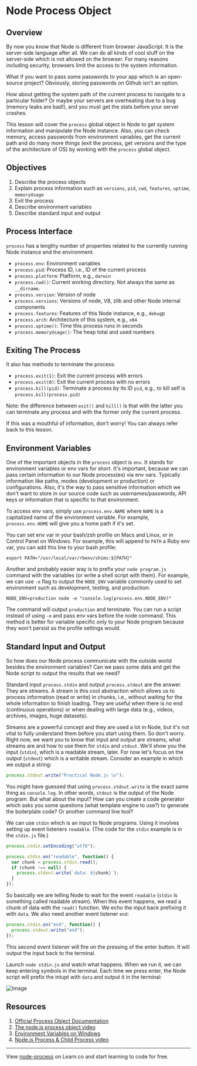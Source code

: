 # Node Process Object

## Overview

By now you know that Node is different from browser JavaScript. It is the server-side language after all. We can do all kinds of cool stuff on the server-side which is not allowed on the browser. For many reasons including security, browsers limit the access to the system information.

What if you want to pass some passwords to your app which is an open-source project? Obviously, storing passwords on Github isn't an option.

How about getting the system path of the current process to navigate to a particular folder? Or maybe your servers are overheating due to a bug (memory leaks are bad!), and you must get the stats before your server crashes.

This lesson will cover the `process` global object in Node to get system information and manipulate the Node instance. Also, you can check memory, access passwords from environment variables, get the current path and do many more things (exit the process, get versions and the type of the architecture of OS) by working with the `process` global object.

## Objectives

1. Describe the process objects
2. Explain process information such as `versions`, `pid`, `cwd`, `features`, `uptime`, `memoryUsage`
3. Exit the process
4. Describe environment variables
5. Describe standard input and output

## Process Interface

`process` has a lengthy number of properties related to the currently running Node instance and the environment.

- `process.env`: Environment variables
- `process.pid`: Process ID, i.e., ID of the current process
- `process.platform`: Platform, e.g., `darwin`
- `process.cwd()`: Current working directory. Not always the same as `__dirname`.
- `process.version`: Version of node
- `process.versions`: Versions of node, V8, zlib and other Node internal components
- `process.features`: Features of this Node instance, e.g., `debug`p
- `process.arch`: Architecture of this system, e.g., `x64`
- `process.uptime()`: Time this process runs in seconds
- `process.memoryUsage()`: The heap total and used numbers

## Exiting The Process

It also has methods to terminate the process:

- `process.exit(1)`: Exit the current process with errors
- `process.exit(0)`: Exit the current process with no errors
- `process.kill(pid)`: Terminate a process by its ID `pid`, e.g., to kill self is `process.kill(process.pid)`

Note: the difference between `exit()` and `kill()` is that with the latter you can terminate any process and with the former only the current process.

If this was a mouthful of information, don't worry! You can always refer back to this lesson.

## Environment Variables

One of the important objects in the `process` object is `env`. It stands for environment variables or env vars for short. It's important, because we can pass certain information to our Node process(es) via env vars. Typically information like paths, modes (development or production) or configurations. Also, it's the way to pass sensitive information which we don't want to store in our source code such as usernames/passwords, API keys or information that is specific to that environment.

To access env vars, simply use `process.env.NAME` where `NAME` is a capitalized name of the environment variable. For example, `process.env.HOME` will give you a home path if it's set.

You can set env var in your bash/zsh profile on Macs and Linux, or in Control Panel on Windows. For example, this will append to `PATH` a Ruby env var, you can add this line to your bash profile:

```
export PATH="/usr/local/var/rbenv/shims:${PATH}"
```

Another and probably easier way is to prefix your `node program.js` command with the variables (or write a shell script with them). For example, we can use `-e` flag to output the `NODE_ENV` variable commonly used to set environment such as development, testing, and production:

```
NODE_ENV=production node -e "console.log(process.env.NODE_ENV)"
```

The command will output `production` and terminate. You can run a script instead of using `-e` and pass env vars before the node command. This method is better for variable specific only to your Node program because they won't persist as the profile settings would.

## Standard Input and Output

So how does our Node process communicate with the outside world besides the environment variables? Can we pass some data and get the Node script to output the results that we need?

Standard input `process.stdin` and output `process.stdout` are the answer. They are streams. A stream is this cool abstraction which allows us to process information (read or write) in chunks, i.e., without waiting for the whole information to finish loading. They are useful when there is no end (continuous operations) or when dealing with large data (e.g., videos, archives, images, huge datasets).

Streams are a powerful concept and they are used a lot in Node, but it's not vital to fully understand them before you start using them. So don't worry. Right now, we want you to know that input and output are streams, what streams are and how to use them for `stdin` and `stdout`. We'll show you the input (`stdin`), which is a readable stream, later. For now let's focus on the output (`stdout`) which is a writable stream. Consider an example in which we output a string:

```js
process.stdout.write("Practical Node.js \n");
```

You might have guessed that using `process.stdout.write` is the exact same thing as `console.log`. In other words, `stdout` is the output of the Node program. But what about the input? How can you create a code generator which asks you some questions (what template engine to use?) to generate the boilerplate code? Or another command line tool?

We can use `stdin` which is an input to Node programs. Using it involves setting up event listeners `readable`. (The code for the `stdin` example is in the `stdin.js` file.)

```js
process.stdin.setEncoding("utf8");

process.stdin.on("readable", function() {
  var chunk = process.stdin.read();
  if (chunk !== null) {
    process.stdout.write(`data: ${chunk}`);
  }
});
```

So basically we are telling Node to wait for the event `readable` (`stdin` is something called readable stream). When this event happens, we read a chunk of data with the `read()` function. We echo the input back prefixing it with `data`. We also need another event listener `end`:

```js
process.stdin.on("end", function() {
  process.stdout.write("end");
});
```

This second event listener will fire on the pressing of the enter button. It will output the input back to the terminal.

Launch `node stdin.js` and watch what happens. When we run it, we can keep entering symbols in the terminal. Each time we press enter, the Node script will prefix the intupt with `data` and output it in the terminal:

![Image](https://s3.amazonaws.com/learn-verified/node-process-azat.png)

## Resources

1. [Official Process Object Documentation](https://nodejs.org/api/process.html)
1. [The node.js process object video](https://egghead.io/lessons/node-js-the-node-js-process-object)
1. [Environment Variables on Windows](<https://msdn.microsoft.com/en-us/library/windows/desktop/ms682653(v=vs.85).aspx>)
1. [Node.js Process & Child Process video](https://www.youtube.com/watch?v=9o8B3L0-d9c)

---

<p data-visibility='hidden'>View <a href='https://learn.co/lessons/node-process' title='node-process'>node-process</a> on Learn.co and start learning to code for free.</p>
